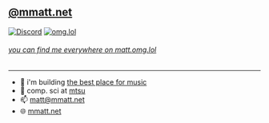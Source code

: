 ## [@mmatt.net](https://bsky.app/profile/mmatt.net)

[![Discord](https://img.shields.io/discord/1086850996208144484.svg?label=&logo=discord&logoColor=ffffff&color=7389D8&labelColor=6A7EC2&style=flat-square)](https://songish.app/discord)
[![omg.lol](https://omg.8bitsqu.id/?user=matt&style=flat-square)](https://matt.omg.lol)


###### [you can find me everywhere on matt.omg.lol](https://matt.omg.lol)
-----------------------------------------------------------------------

- 🔭 i'm building [the best place for music](https://songish.app)
- 🏫 comp. sci at [mtsu](https://mtsu.edu)
- 📫 [matt@mmatt.net](mailto:matt@mmatt.net)
- 🌐 [mmatt.net](https://mmatt.net) 
